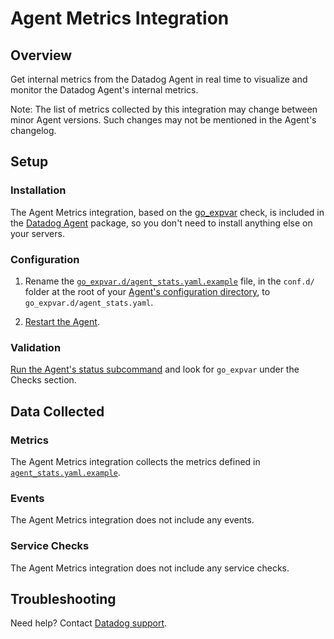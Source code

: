 # Agent Metrics Integration

## Overview

Get internal metrics from the Datadog Agent in real time to visualize and monitor
the Datadog Agent's internal metrics.

Note: The list of metrics collected by this integration may change between minor Agent versions.
Such changes may not be mentioned in the Agent's changelog.

## Setup

### Installation

The Agent Metrics integration, based on the [go_expvar][1] check, is included in the [Datadog Agent][2] package, so you don't need to install anything else on your servers.

### Configuration

1. Rename the [`go_expvar.d/agent_stats.yaml.example`][3] file, in the `conf.d/` folder at the root of your [Agent's configuration directory][4], to `go_expvar.d/agent_stats.yaml`.

2. [Restart the Agent][5].

### Validation

[Run the Agent's status subcommand][6] and look for `go_expvar` under the Checks section.

## Data Collected

### Metrics

The Agent Metrics integration collects the metrics defined in [`agent_stats.yaml.example`][3].

### Events

The Agent Metrics integration does not include any events.

### Service Checks

The Agent Metrics integration does not include any service checks.

## Troubleshooting

Need help? Contact [Datadog support][7].

[1]: https://docs.datadoghq.com/integrations/go_expvar/
[2]: https://app.datadoghq.com/account/settings#agent
[3]: https://github.com/DataDog/datadog-agent/blob/master/cmd/agent/dist/conf.d/go_expvar.d/agent_stats.yaml.example
[4]: https://docs.datadoghq.com/agent/guide/agent-configuration-files/#agent-configuration-directory
[5]: https://docs.datadoghq.com/agent/guide/agent-commands/#start-stop-and-restart-the-agent
[6]: https://docs.datadoghq.com/agent/guide/agent-commands/#agent-status-and-information
[7]: https://docs.datadoghq.com/help/
